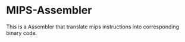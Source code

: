 # MIPS-Assembler
This is a Assembler that translate mips instructions into corresponding binary code.
